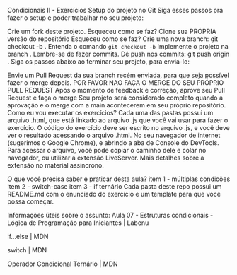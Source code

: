 Condicionais II - Exercícios
Setup do projeto no Git
Siga esses passos pra fazer o setup e poder trabalhar no seu projeto:

 Crie um fork deste projeto.
Esqueceu como se faz?
 Clone sua PRÓPRIA versão do repositório
Esqueceu como se faz?
 Crie uma nova branch: git checkout -b <turma-nome-sobrenome-condicionais-II>.
Entenda o comando `git checkout -b`
 Implemente o projeto na branch <turma-nome-sobrenome-condicionais-II>. Lembre-se de fazer commits.
 Dê push nos commits: git push origin <turma-nome-sobrenome-condicionais-II>.
Siga os passos abaixo ao terminar seu projeto, para enviá-lo:

 Envie um Pull Request da sua branch recém enviada, para que seja possível fazer o merge depois. POR FAVOR NAO FAÇA O MERGE DO SEU PRÓPRIO PULL REQUEST
 Após o momento de feedback e correção, aprove seu Pull Request e faça o merge
 Seu projeto será considerado completo quando a aprovação e o merge com a main acontecerem em seu próprio repositório.
Como eu vou executar os exercícios?
Cada uma das pastas possui um arquivo .html, que está linkado ao arquivo .js que você vai usar para fazer o exercício. O código do exercício deve ser escrito no arquivo .js, e você deve ver o resultado acessando o arquivo .html. No seu navegador de internet (sugerimos o Google Chrome), e abrindo a aba de Console do DevTools. Para acessar o arquivo, você pode copiar o caminho dele e colar no navegador, ou utilizar a extensão LiveServer. Mais detalhes sobre a extensão no material assíncrono.

O que você precisa saber e praticar desta aula?
 item 1 - múltiplas condicões
 item 2 - switch-case
 item 3 - if ternário
Cada pasta deste repo possui um README.md com o enunciado do exercício e um template para que você possa começar.

Informações úteis sobre o assunto:
Aula 07 - Estruturas condicionais - Lógica de Programação para Iniciantes | Labenu

if...else | MDN

switch | MDN

Operador Condicional Ternário | MDN